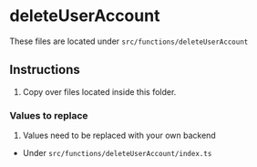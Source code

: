 # deleteUserAccount

These files are located under `src/functions/deleteUserAccount`

## Instructions

1. Copy over files located inside this folder.

### Values to replace

1. Values need to be replaced with your own backend

- Under `src/functions/deleteUserAccount/index.ts`
